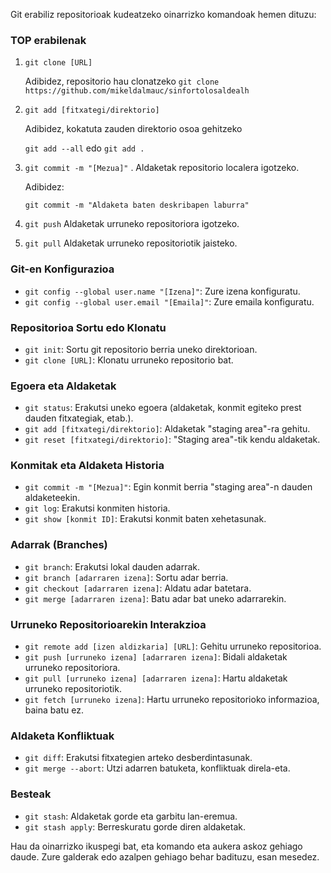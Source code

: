 Git erabiliz repositorioak kudeatzeko oinarrizko komandoak hemen dituzu:

### TOP erabilenak

1. `git clone [URL]`

    Adibidez, repositorio hau clonatzeko
`git clone https://github.com/mikeldalmauc/sinfortolosaldealh`

2. `git add [fitxategi/direktorio]`

    Adibidez, kokatuta zauden direktorio osoa gehitzeko

    `git add --all` edo `git add .`

3. `git commit -m "[Mezua]"` . Aldaketak repositorio localera igotzeko.

    Adibidez:

    `git commit -m "Aldaketa baten deskribapen laburra"`


4. `git push` Aldaketak urruneko repositoriora igotzeko.

5. `git pull` Aldaketak urruneko repositoriotik jaisteko.

### Git-en Konfigurazioa

- `git config --global user.name "[Izena]"`: Zure izena konfiguratu.
- `git config --global user.email "[Emaila]"`: Zure emaila konfiguratu.

### Repositorioa Sortu edo Klonatu

- `git init`: Sortu git repositorio berria uneko direktorioan.
- `git clone [URL]`: Klonatu urruneko repositorio bat.

### Egoera eta Aldaketak

- `git status`: Erakutsi uneko egoera (aldaketak, konmit egiteko prest dauden fitxategiak, etab.).
- `git add [fitxategi/direktorio]`: Aldaketak "staging area"-ra gehitu.
- `git reset [fitxategi/direktorio]`: "Staging area"-tik kendu aldaketak.
  
### Konmitak eta Aldaketa Historia

- `git commit -m "[Mezua]"`: Egin konmit berria "staging area"-n dauden aldaketeekin.
- `git log`: Erakutsi konmiten historia.
- `git show [konmit ID]`: Erakutsi konmit baten xehetasunak.

### Adarrak (Branches)

- `git branch`: Erakutsi lokal dauden adarrak.
- `git branch [adarraren izena]`: Sortu adar berria.
- `git checkout [adarraren izena]`: Aldatu adar batetara.
- `git merge [adarraren izena]`: Batu adar bat uneko adarrarekin.

### Urruneko Repositorioarekin Interakzioa

- `git remote add [izen aldizkaria] [URL]`: Gehitu urruneko repositorioa.
- `git push [urruneko izena] [adarraren izena]`: Bidali aldaketak urruneko repositoriora.
- `git pull [urruneko izena] [adarraren izena]`: Hartu aldaketak urruneko repositoriotik.
- `git fetch [urruneko izena]`: Hartu urruneko repositorioko informazioa, baina batu ez.

### Aldaketa Konfliktuak

- `git diff`: Erakutsi fitxategien arteko desberdintasunak.
- `git merge --abort`: Utzi adarren batuketa, konfliktuak direla-eta.

### Besteak

- `git stash`: Aldaketak gorde eta garbitu lan-eremua.
- `git stash apply`: Berreskuratu gorde diren aldaketak.

Hau da oinarrizko ikuspegi bat, eta komando eta aukera askoz gehiago daude. Zure galderak edo azalpen gehiago behar badituzu, esan mesedez.